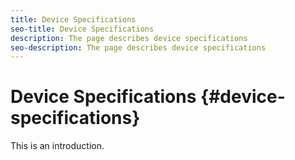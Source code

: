 ```yaml
---
title: Device Specifications
seo-title: Device Specifications
description: The page describes device specifications
seo-description: The page describes device specifications
---
```


# Device Specifications {#device-specifications}

This is an introduction.
